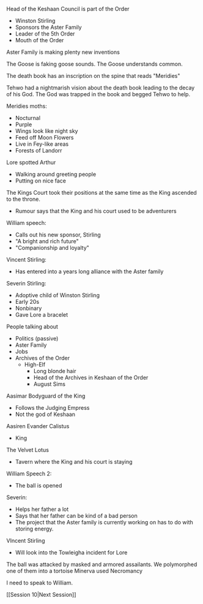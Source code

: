 Head of the Keshaan Council is part of the Order
- Winston Stirling
- Sponsors the Aster Family
- Leader of the 5th Order
- Mouth of the Order

Aster Family is making plenty new inventions

The Goose is faking goose sounds.
The Goose understands common.

The death book has an inscription on the spine that reads "Meridies"

Tehwo had a nightmarish vision about the death book leading to the decay of his God.
The God was trapped in the book and begged Tehwo to help.

Meridies moths:
- Nocturnal
- Purple
- Wings look like night sky
- Feed off Moon Flowers
- Live in Fey-like areas
- Forests of Landorr

Lore spotted Arthur
- Walking around greeting people
- Putting on nice face

The Kings Court took their positions at the same time as the King ascended to the throne.
- Rumour says that the King and his court used to be adventurers

William speech:
- Calls out his new sponsor, Stirling
- "A bright and rich future"
- "Companionship and loyalty"

Vincent Stirling:
- Has entered into a years long alliance with the Aster family

Severin Stirling:
- Adoptive child of Winston Stirling
- Early 20s
- Nonbinary
- Gave Lore a bracelet

People talking about
- Politics (passive)
- Aster Family
- Jobs
- Archives of the Order
	- High-Elf
		- Long blonde hair
		- Head of the Archives in Keshaan of the Order
		- August Sims

Aasimar Bodyguard of the King
- Follows the Judging Empress
- Not the god of Keshaan

Aasiren Evander Calistus
- King

The Velvet Lotus
- Tavern where the King and his court is staying

William Speech 2:
- The ball is opened


Severin:
- Helps her father a lot
- Says that her father can be kind of a bad person
- The project that the Aster family is currently working on has to do with storing energy.

VIncent Stirling
- Will look into the Towleigha incident for Lore

The ball was attacked by masked and armored assailants.
We polymorphed one of them into a tortoise
Minerva used Necromancy

I need to speak to William.

[[Session 10|Next Session]]